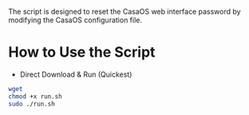 The script is designed to reset the CasaOS web interface password by modifying the CasaOS configuration file.

# How to Use the Script

- Direct Download & Run (Quickest)

```sh
wget
chmod +x run.sh
sudo ./run.sh
```
